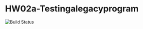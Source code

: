 # HW02a-Testingalegacyprogram

[![Build Status](https://app.travis-ci.com/bshinn01/HW02a-Testingalegacyprogram.svg?branch=main)](https://app.travis-ci.com/bshinn01/HW02a-Testingalegacyprogram)


